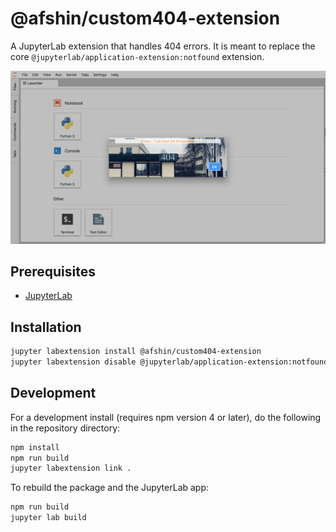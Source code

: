 # @afshin/custom404-extension

A JupyterLab extension that handles 404 errors. It is meant to replace the core
`@jupyterlab/application-extension:notfound` extension.

![@afshin/custom404-extension screenshot](screenshot.png?raw=true "@afshin/custom404-extension screenshot")


## Prerequisites

* [JupyterLab](https://github.com/jupyterlab/jupyterlab)

## Installation

```bash
jupyter labextension install @afshin/custom404-extension
jupyter labextension disable @jupyterlab/application-extension:notfound
```

## Development

For a development install (requires npm version 4 or later), do the following in the repository directory:

```bash
npm install
npm run build
jupyter labextension link .
```

To rebuild the package and the JupyterLab app:

```bash
npm run build
jupyter lab build
```

